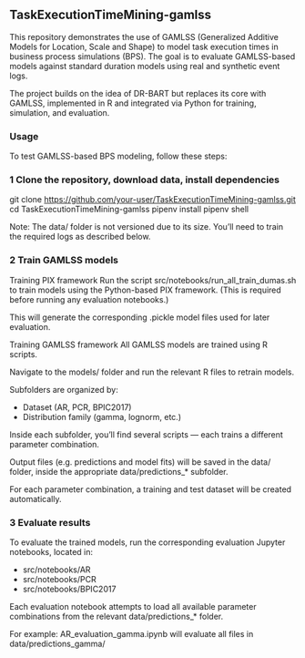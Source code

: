 ## TaskExecutionTimeMining-gamlss

This repository demonstrates the use of GAMLSS (Generalized Additive Models for Location, Scale and Shape) to model task execution times in business process simulations (BPS). The goal is to evaluate GAMLSS-based models against standard duration models using real and synthetic event logs.

The project builds on the idea of DR-BART but replaces its core with GAMLSS, implemented in R and integrated via Python for training, simulation, and evaluation.


### Usage

To test GAMLSS-based BPS modeling, follow these steps:


### 1 Clone the repository, download data, install dependencies

git clone https://github.com/your-user/TaskExecutionTimeMining-gamlss.git
cd TaskExecutionTimeMining-gamlss
pipenv install
pipenv shell

Note: The data/ folder is not versioned due to its size. You’ll need to train the required logs as described below.


### 2 Train GAMLSS models

Training PIX framework
Run the script src/notebooks/run_all_train_dumas.sh to train models using the Python-based PIX framework.
(This is required before running any evaluation notebooks.)

This will generate the corresponding .pickle model files used for later evaluation.

Training GAMLSS framework
All GAMLSS models are trained using R scripts.

Navigate to the models/ folder and run the relevant R files to retrain models.

Subfolders are organized by:
- Dataset (AR, PCR, BPIC2017)
- Distribution family (gamma, lognorm, etc.)

Inside each subfolder, you’ll find several scripts — each trains a different parameter combination.

Output files (e.g. predictions and model fits) will be saved in the data/ folder, inside the appropriate data/predictions_* subfolder.

For each parameter combination, a training and test dataset will be created automatically.

### 3 Evaluate results
To evaluate the trained models, run the corresponding evaluation Jupyter notebooks, located in:
- src/notebooks/AR
- src/notebooks/PCR
- src/notebooks/BPIC2017

Each evaluation notebook attempts to load all available parameter combinations from the relevant data/predictions_* folder.

For example: AR_evaluation_gamma.ipynb will evaluate all files in data/predictions_gamma/
